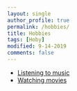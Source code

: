 ```yaml
---
layout: single
author_profile: true
permalink: /hobbies/
title: Hobbies
tags: [Hoby]
modified: 9-14-2019
comments: false
---
```



* [Listening to music](http://open.spotify.com)
* [Watching movies](http://digimovies54.pw)



